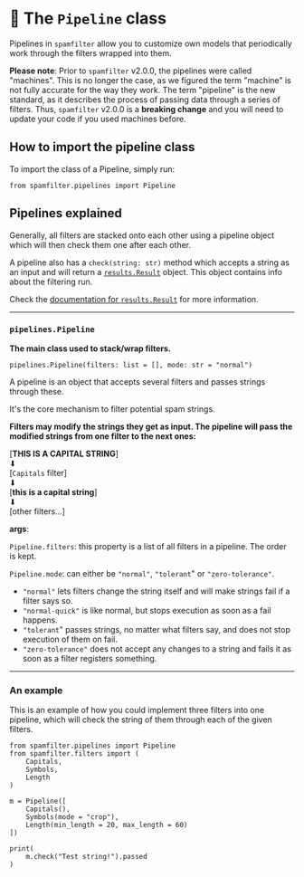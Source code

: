 # 🎨 The `Pipeline` class

Pipelines in `spamfilter` allow you to customize own models that periodically work through the filters wrapped into them.

**Please note**: Prior to `spamfilter` v2.0.0, the pipelines were called "machines". This is no longer the case, as we figured the term "machine" is not fully accurate for the way they work. The term "pipeline" is the new standard, as it describes the process of passing data through a series of filters. Thus, `spamfilter` v2.0.0 is a **breaking change** and you will need to update your code if you used machines before.

## How to import the pipeline class

To import the class of a Pipeline, simply run:

```
from spamfilter.pipelines import Pipeline
```

## Pipelines explained
Generally, all filters are stacked onto each other using a pipeline object which will then check them one after each other.

A pipeline also has a `check(string: str)` method which accepts a string as an input and will return a [`results.Result`](./results.md) object. This object contains info about the filtering run.

Check the [documentation for `results.Result`](./results.md) for more information.

---

### `pipelines.Pipeline`
**The main class used to stack/wrap filters.**

`pipelines.Pipeline(filters: list = [], mode: str = "normal")`

A pipeline is an object that accepts several filters and passes strings through these.

It's the core mechanism to filter potential spam strings.

**Filters may modify the strings they get as input. The pipeline will pass the modified strings from one filter to the next ones:**

[**THIS IS A CAPITAL STRING**]\
 ⬇\
[`Capitals` filter]\
 ⬇\
[**this is a capital string**]\
 ⬇\
[other filters...]

**args**:

`Pipeline.filters`: this property is a list of all filters in a pipeline. The order is kept.

`Pipeline.mode`: can either be `"normal"`, `"tolerant`" or `"zero-tolerance"`.

- `"normal"` lets filters change the string itself and will make strings fail if a filter says so.
- `"normal-quick"` is like normal, but stops execution as soon as a fail happens.
- `"tolerant`" passes strings, no matter what filters say, and does not stop execution of them on fail.
- `"zero-tolerance"` does not accept any changes to a string and fails it as soon as a filter registers something.

---
### An example

This is an example of how you could implement three filters into one pipeline, which will check the string of them through each of the given filters.

```
from spamfilter.pipelines import Pipeline
from spamfilter.filters import (
    Capitals,
    Symbols,
    Length
)

m = Pipeline([
    Capitals(),
    Symbols(mode = "crop"),
    Length(min_length = 20, max_length = 60)
])

print(
    m.check("Test string!").passed
)
```